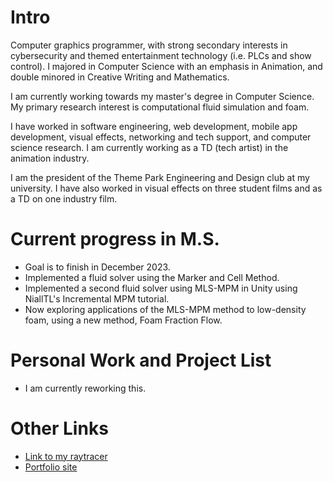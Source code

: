 # Intro

Computer graphics programmer, with strong secondary interests in cybersecurity and themed entertainment technology (i.e. PLCs and show control). I majored in Computer Science with an emphasis in Animation, and double minored in Creative Writing and Mathematics.

I am currently working towards my master's degree in Computer Science. My primary research interest is computational fluid simulation and foam.

I have worked in software engineering, web development, mobile app development, visual effects, networking and tech support, and computer science research. I am currently working as a TD (tech artist) in the animation industry. 

I am the president of the Theme Park Engineering and Design club at my university. I have also worked in visual effects on three student films and as a TD on one industry film. 

# Current progress in M.S. 

- Goal is to finish in December 2023. 
- Implemented a fluid solver using the Marker and Cell Method.  
- Implemented a second fluid solver using MLS-MPM in Unity using NiallTL's Incremental MPM tutorial.
- Now exploring applications of the MLS-MPM method to low-density foam, using a new method, Foam Fraction Flow. 

# Personal Work and Project List

- I am currently reworking this. 

# Other Links

- [Link to my raytracer](https://github.com/MasqueradeOfSilence/raytracer-655) 
- [Portfolio site](https://www.alexanderneville.com/portfolio/)

<!---
MasqueradeOfSilence/MasqueradeOfSilence is a ✨ special ✨ repository because its `README.md` (this file) appears on your GitHub profile.
You can click the Preview link to take a look at your changes.
--->

